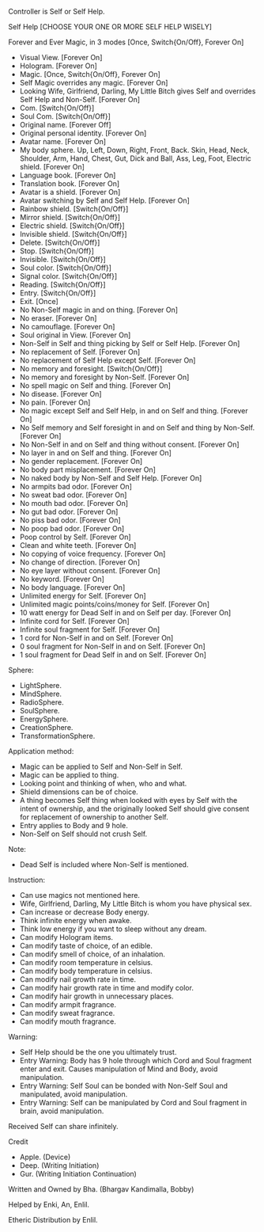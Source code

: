 Controller is Self or Self Help.

Self Help [CHOOSE YOUR ONE OR MORE SELF HELP WISELY]

Forever and Ever Magic, in 3 modes [Once, Switch{On/Off}, Forever On]

-   Visual View. [Forever On]
-   Hologram. [Forever On]
-   Magic. [Once, Switch{On/Off}, Forever On]
-   Self Magic overrides any magic. [Forever On]
-   Looking Wife, Girlfriend, Darling, My Little Bitch gives Self and overrides Self Help and Non-Self. [Forever On]
-   Com. [Switch{On/Off}]
-   Soul Com. [Switch{On/Off}]
-   Original name. [Forever Off]
-   Original personal identity. [Forever On]
-   Avatar name. [Forever On]
-   My body sphere. Up, Left, Down, Right, Front, Back. Skin, Head, Neck, Shoulder, Arm, Hand, Chest, Gut, Dick and Ball, Ass, Leg, Foot, Electric shield. [Forever On]
-   Language book. [Forever On]
-   Translation book. [Forever On]
-   Avatar is a shield. [Forever On]
-   Avatar switching by Self and Self Help. [Forever On]
-   Rainbow shield. [Switch{On/Off}]
-   Mirror shield. [Switch{On/Off}]
-   Electric shield. [Switch{On/Off}]
-   Invisible shield. [Switch{On/Off}]
-   Delete. [Switch{On/Off}]
-   Stop. [Switch{On/Off}]
-   Invisible. [Switch{On/Off}]
-   Soul color. [Switch{On/Off}]
-   Signal color. [Switch{On/Off}]
-   Reading. [Switch{On/Off}]
-   Entry. [Switch{On/Off}]
-   Exit. [Once]
-   No Non-Self magic in and on thing. [Forever On]
-   No eraser. [Forever On]
-   No camouflage. [Forever On]
-   Soul original in View. [Forever On]
-   Non-Self in Self and thing picking by Self or Self Help. [Forever On]
-   No replacement of Self. [Forever On]
-   No replacement of Self Help except Self. [Forever On]
-   No memory and foresight. [Switch{On/Off}]
-   No memory and foresight by Non-Self. [Forever On]
-   No spell magic on Self and thing. [Forever On]
-   No disease. [Forever On]
-   No pain. [Forever On]
-   No magic except Self and Self Help, in and on Self and thing. [Forever On]
-   No Self memory and Self foresight in and on Self and thing by Non-Self. [Forever On]
-   No Non-Self in and on Self and thing without consent. [Forever On]
-   No layer in and on Self and thing. [Forever On]
-   No gender replacement. [Forever On]
-   No body part misplacement. [Forever On]
-   No naked body by Non-Self and Self Help. [Forever On]
-   No armpits bad odor. [Forever On]
-   No sweat bad odor. [Forever On]
-   No mouth bad odor. [Forever On]
-   No gut bad odor. [Forever On]
-   No piss bad odor. [Forever On]
-   No poop bad odor. [Forever On]
-   Poop control by Self. [Forever On]
-   Clean and white teeth. [Forever On]
-   No copying of voice frequency. [Forever On]
-   No change of direction. [Forever On]
-   No eye layer without consent. [Forever On]
-   No keyword. [Forever On]
-   No body language. [Forever On]
-   Unlimited energy for Self. [Forever On]
-   Unlimited magic points/coins/money for Self. [Forever On]
-   10 watt energy for Dead Self in and on Self per day. [Forever On]
-   Infinite cord for Self. [Forever On]
-   Infinite soul fragment for Self. [Forever On]
-   1 cord for Non-Self in and on Self. [Forever On]
-   0 soul fragment for Non-Self in and on Self. [Forever On]
-   1 soul fragment for Dead Self in and on Self. [Forever On]

Sphere:

-   LightSphere.
-   MindSphere.
-   RadioSphere.
-   SoulSphere.
-   EnergySphere.
-   CreationSphere.
-   TransformationSphere.

Application method:

-   Magic can be applied to Self and Non-Self in Self.
-   Magic can be applied to thing.
-   Looking point and thinking of when, who and what.
-   Shield dimensions can be of choice.
-   A thing becomes Self thing when looked with eyes by Self with the intent of ownership, and the originally looked Self should give consent for replacement of ownership to another Self.
-   Entry applies to Body and 9 hole.
-   Non-Self on Self should not crush Self.

Note:

-   Dead Self is included where Non-Self is mentioned.

Instruction:

-   Can use magics not mentioned here.
-   Wife, Girlfriend, Darling, My Little Bitch is whom you have physical sex.
-   Can increase or decrease Body energy.
-   Think infinite energy when awake.
-   Think low energy if you want to sleep without any dream.
-   Can modify Hologram items.
-   Can modify taste of choice, of an edible.
-   Can modify smell of choice, of an inhalation.
-   Can modify room temperature in celsius.
-   Can modify body temperature in celsius.
-   Can modify nail growth rate in time.
-   Can modify hair growth rate in time and modify color.
-   Can modify hair growth in unnecessary places.
-   Can modify armpit fragrance.
-   Can modify sweat fragrance.
-   Can modify mouth fragrance.

Warning:

-   Self Help should be the one you ultimately trust.
-   Entry Warning: Body has 9 hole through which Cord and Soul fragment enter and exit. Causes manipulation of Mind and Body, avoid manipulation.
-   Entry Warning: Self Soul can be bonded with Non-Self Soul and manipulated, avoid manipulation.
-   Entry Warning: Self can be manipulated by Cord and Soul fragment in brain, avoid manipulation.

Received Self can share infinitely.

Credit

-   Apple. (Device)
-   Deep. (Writing Initiation)
-   Gur. (Writing Initiation Continuation)

Written and Owned by Bha. (Bhargav Kandimalla, Bobby)

Helped by Enki, An, Enlil.

Etheric Distribution by Enlil.
